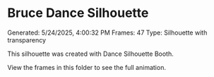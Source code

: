 # Bruce Dance Silhouette
Generated: 5/24/2025, 4:00:32 PM
Frames: 47
Type: Silhouette with transparency
    
This silhouette was created with Dance Silhouette Booth.
    
View the frames in this folder to see the full animation.